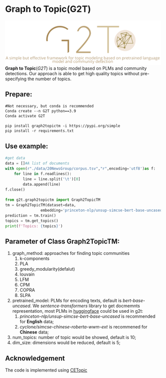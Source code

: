 # Graph to Topic(G2T)
![G2T](https://github.com/lunar-moon/Graph2Topic/blob/v2.0/Images/logo.png)
**Graph to Topic**(*G2T*) is a topic model based on PLMs and community detections. Our approach is able to get high quality topics without pre-specifying the number of topics.
## Prepare:
```
#Not necessary, but conda is recommended
Conda create --n G2T python==3.9 
Conda activate G2T  

pip install graph2topictm -i https://pypi.org/simple
pip install -r requirements.txt 
```
## Use example:
```python
#get data
data = []#A list of documents
with open(r"./data/20NewsGroup/corpus.tsv","r",encoding='utf8')as f:
    for line in f.readlines():
        line = line.split('\t')[0]
        data.append(line)
f.close()

from g2t.graph2topictm import Graph2TopicTM
tm = Graph2TopicTM(dataset=data, 
                embedding='princeton-nlp/unsup-simcse-bert-base-uncased')
prediction = tm.train()
topics = tm.get_topics()
print(f'Topics: {topics}')

```

## Parameter of Class Graph2TopicTM:
1. graph_method: approaches for finding topic communities
    1. k-components
    2. PLA
    3. greedy_modularity(defalut)
    4. louvain
    5. LFM
    6. CPM
    7. COPRA
    8. SLPA
2. pretrained_model: PLMs for encoding texts, default is *bert-base-uncased*. We *sentence-transformers* library to get docmemnts representation, most PLMs in [huggingface](https://huggingface.co/models) could be used in g2t:
    1. *princeton-nlp/unsup-simcse-bert-base-uncased* is recommended for **English** data;
    2. *cyclone/simcse-chinese-roberta-wwm-ext* is recommened for **Chinese** data;
3. num_topics: number of topic would be showed, default is 10;
4. dim_size: dimensions would be reduced, default is 5;
## Acknowledgement
The code is implemented using [CETopic](https://github.com/hyintell/topicx)
